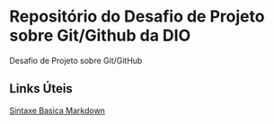 # Repositório do Desafio de Projeto sobre Git/Github da DIO
Desafio de Projeto sobre Git/GitHub 

## Links Úteis
[Sintaxe Basica Markdown](https://www.markdownguide.org/basic-syntax/)
